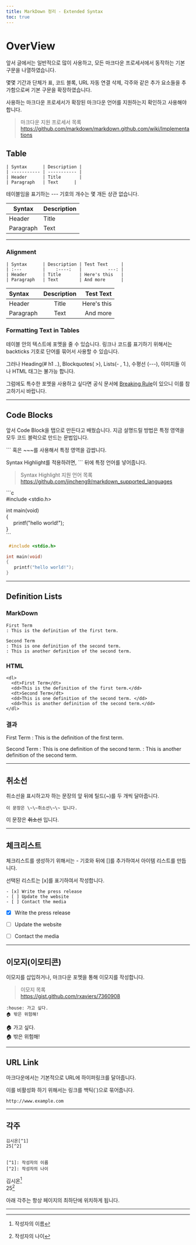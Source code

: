 ```yaml
---
title: MarkDown 정리 - Extended Syntax
toc: true
---
```


# OverView

앞서 글에서는 일반적으로 많이 사용하고, 모든 마크다운 프로세서에서 동작하는  기본 구문을 나열하였습니다. 

몇몇 기간과 단체가 표, 코드 블록,  URL 자동 연결 삭제, 각주와 같은 추가 요소들을 추가함으로써 기본 구문을 확장하였습니다.

사용하는 마크다운 프로세서가 확장된 마크다운 언어를 지원하는지 확인하고 사용해야 합니다.

> 마크다운 지원 프로세서 목록 <br/>
> https://github.com/markdown/markdown.github.com/wiki/Implementations

## Table
```
| Syntax      | Description |
| ----------- | ----------- |
| Header      | Title       |
| Paragraph   | Text      |
```
테이블임을 표기하는 --- 기호의 개수는 몇 개든 상관 없습니다.

| Syntax      | Description |
| ----------- | ----------- |
| Header      | Title       |
| Paragraph   | Text        |


---
### Alignment
```
| Syntax      | Description | Test Text     |
| :---        |    :----:   |          ---: |
| Header      | Title       | Here's this   |
| Paragraph   | Text        | And more      |
```

| Syntax      | Description | Test Text     |
| :---        |    :----:   |          ---: |
| Header      | Title       | Here's this    |
| Paragraph   | Text        | And more      |


### Formatting Text in Tables
테이블 안의 텍스트에 포멧을 줄 수 있습니다. 링크나 코드를 표기하기 위해서는 backticks 기호로 단어를 묶어서 사용할 수 있습니다. 

그러나 Heading(# h1 ..), Blockquotes( \>), Lists(- , 1.), 수평선 (---), 이미지들 이나 HTML 태그는 불가능 합니다.

그럼에도 특수한 포멧을 사용하고 싶다면 공식 문서에 [Breaking Rule](https://www.markdownguide.org/hacks/#line-breaks-within-table-cells)이 있으니 이를 참고하기시 바랍니다.


---
## Code Blocks
앞서 Code Block을 탭으로 만든다고 배웠습니다.
지금 설명드릴 방법은 특정 영역을 모두 코드 블럭으로 만드는 문법입니다.

\`\`\` 혹은 \~\~\~를 사용해서 특정 영역을 감쌉니다.

Syntax Highlight를 적용하려면, \`\`\` 뒤에 특정 언어를 넣어줍니다.

> Syntax Highlight 지원 언어 목록<br/>
	https://github.com/jincheng9/markdown_supported_languages

 \`\`\`c<br/>
 #include \<stdio.h\><br/>

int main(void)<br/>
{<br/>
&nbsp;&nbsp;&nbsp;&nbsp;&nbsp;printf("hello world!");<br/>
}<br/>
 \`\`\`

```c
 #include <stdio.h>

int main(void)
{
   printf("hello world!");
}
```

---

## Definition Lists
### MarkDown
```
First Term
: This is the definition of the first term.

Second Term
: This is one definition of the second term.
: This is another definition of the second term.
```

### HTML
```
<dl>
  <dt>First Term</dt>
  <dd>This is the definition of the first term.</dd>
  <dt>Second Term</dt>
  <dd>This is one definition of the second term. </dd>
  <dd>This is another definition of the second term.</dd>
</dl>

```
### 결과

First Term
: This is the definition of the first term.

Second Term
: This is one definition of the second term.
: This is another definition of the second term.

---

## 취소선
취소선을 표시하고자 하는 문장의 앞 뒤에 틸드(~)를 두 개씩 달아줍니다.

	이 문장은 \~\~취소선\~\~ 입니다.

이 문장은 ~~취소선~~ 입니다.

---

## 체크리스트
체크리스트를 생성하기 위해서는 - 기호와 뒤에 []를 추가하여서 아이템 리스트를 만듭니다.

선택된 리스트는 [x]를 표기하여서 작성합니다.
```
- [x] Write the press release
- [ ] Update the website
- [ ] Contact the media
```
- [x] Write the press release
- [ ] Update the website
- [ ] Contact the media


___

## 이모지(이모티콘)
이모지를 삽입하거나, 마크다운 포멧을 통해 이모지를 작성합니다.

> 이모지 목록 <br/>
> https://gist.github.com/rxaviers/7360908

```
:house: 가고 싶다.
🏠 밖은 위험해!
```
🏠 가고 싶다.<br/>
🏠 밖은 위험해!

---

## URL Link

마크다운에서는 기본적으로 URL에 하이퍼링크를 달아줍니다.

이를 비활성화 하기 위해서는 링크를 백틱(\`)으로 묶어줍니다.

`http://www.example.com`


___
## 각주
```
김시온[^1]
25[^2]


[^1]: 작성자의 이름
[^2]: 작성자의 나이

```

김시온[^1] <br/>
25[^2]


아래 각주는 항상 페이지의 최하단에 위치하게 됩니다.

[^1]: 작성자의 이름
[^2]: 작성자의 나이


---
